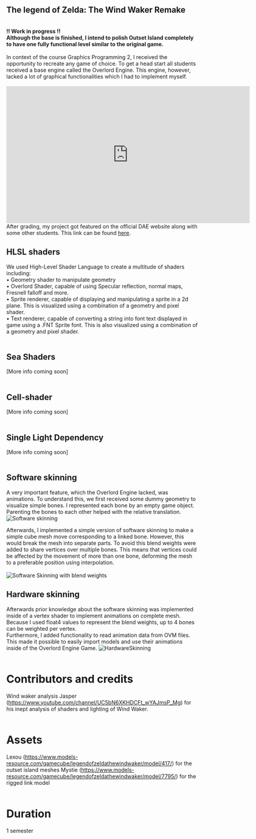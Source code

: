 ## The legend of Zelda: The Wind Waker Remake
<br>
<b>!! Work in progress !!</b> <br> 
<b>Although the base is finished, I intend to polish Outset Island completely to have one fully functional level similar to the original game.</b>  <br> 
<br>
In context of the course Graphics Programming 2, I received the opportunity to recreate any game of choice. To get a head start all students received a base engine called the Overlord Engine. This engine, however, lacked a lot of graphical functionalities which I had to implement myself.<br>
<br>

<iframe title="vimeo-player" src="https://player.vimeo.com/video/725256028?h=16ab996b9a" width="640" height="360" frameborder="0" allowfullscreen></iframe>

<br>
After grading, my project got featured on the official DAE website along with some other students. This link can be found <a class="text-gPrimaryColor" href="https://www.digitalartsandentertainment.be/article/501/Graphics+Programming+2%3A+Exam+Results+2021-22">here</a>. 
<br>

## HLSL shaders
We used High-Level Shader Language to create a multitude of shaders including:<br>
•	Geometry shader to manipulate geometry<br>
•	Overlord Shader, capable of using Specular reflection, normal maps, Fresnell falloff and more.<br>
•	Sprite renderer, capable of displaying and manipulating a sprite in a 2d plane. This is visualized using a combination of a geometry and pixel shader.<br>
•	Text renderer, capable of converting a string into font text displayed in game using a .FNT Sprite font. This is also visualized using a combination of a geometry and pixel shader.<br>
<br>

## Sea Shaders
[More info coming soon]
<br><br>

## Cell-shader
[More info coming soon]
<br><br>

## Single Light Dependency
[More info coming soon]
<br><br>

## Software skinning
A very important feature, which the Overlord Engine lacked, was animations. To understand this, we first received some dummy geometry to visualize simple bones. I represented each bone by an empty game object. Parenting the bones to each other helped with the relative translation.<br>
<img src="https://ik.imagekit.io/gillianassi/Projects/WindWakerRemake/SoftwareSkinningBasic_FQzYTSL9i.gif?ik-sdk-version=javascript-1.4.3&updatedAt=1651708357961" alt="Software skinning"  width="auto" />

Afterwards, I implemented a simple version of software skinning to make a simple cube mesh move corresponding to a linked bone. However, this would break the mesh into separate parts. To avoid this blend weights were added to share vertices over multiple bones. This means that vertices could be affected by the movement of more than one bone, deforming the mesh to a preferable position using interpolation.<br>
<br>
<img src="https://ik.imagekit.io/gillianassi/Projects/WindWakerRemake/SoftwareSkinningBlendweights___rvalbaC.gif?ik-sdk-version=javascript-1.4.3&updatedAt=1651708357972" alt="Software Skinning with blend weights"  width="auto" />

## Hardware skinning
Afterwards prior knowledge about the software skinning was implemented inside of a vertex shader to implement animations on complete mesh. Because I used float4 values to represent the blend weights, up to 4 bones can be weighted per vertex.<br>
Furthermore, I added functionality to read animation data from OVM files. This made it possible to easily import models and use their animations inside of the Overlord Engine Game.
<img src="https://ik.imagekit.io/gillianassi/Projects/WindWakerRemake/HardewareSkinning_skifMB5l-.gif?ik-sdk-version=javascript-1.4.3&updatedAt=1651708357976" alt="HardwareSkinning"  width="auto" />
<br><br>



# Contributors and credits
Wind waker analysis
Jasper (https://www.youtube.com/channel/UC5bN6XKHDCFt_wYAJmsP_Mg) for his inept analysis of shaders and lighting of Wind Waker.
<br><br>

# Assets
Lexou (https://www.models-resource.com/gamecube/legendofzeldathewindwaker/model/417/) for the outset island meshes
Mystie (https://www.models-resource.com/gamecube/legendofzeldathewindwaker/model/7795/) for the rigged link model
<br><br>

# Duration
1 semester
